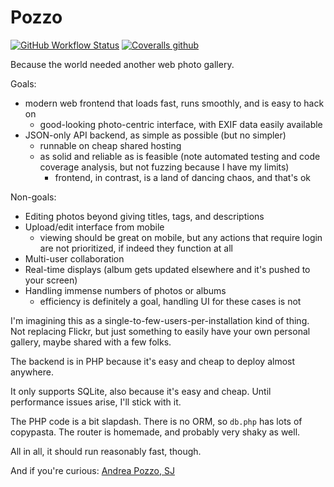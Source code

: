# Pozzo

<a href="https://github.com/sjml/pozzo/actions/workflows/ci.yml"><img alt="GitHub Workflow Status" src="https://img.shields.io/github/actions/workflow/status/sjml/pozzo/ci.yml?style=flat-square"></a>
<a href="https://coveralls.io/github/sjml/pozzo"><img alt="Coveralls github" src="https://img.shields.io/coveralls/github/sjml/pozzo?label=test%20coverage&style=flat-square"></a>

Because the world needed another web photo gallery. 

Goals:
* modern web frontend that loads fast, runs smoothly, and is easy to hack on
    * good-looking photo-centric interface, with EXIF data easily available
* JSON-only API backend, as simple as possible (but no simpler)
    * runnable on cheap shared hosting
    * as solid and reliable as is feasible (note automated testing and code coverage analysis, but not fuzzing because I have my limits)
        - frontend, in contrast, is a land of dancing chaos, and that's ok

Non-goals:
* Editing photos beyond giving titles, tags, and descriptions
* Upload/edit interface from mobile
    - viewing should be great on mobile, but any actions that require login are not prioritized, if indeed they function at all
* Multi-user collaboration
* Real-time displays (album gets updated elsewhere and it's pushed to your screen)
* Handling immense numbers of photos or albums
    - efficiency is definitely a goal, handling UI for these cases is not

I'm imagining this as a single-to-few-users-per-installation kind of thing. Not replacing Flickr, but just something to easily have your own personal gallery, maybe shared with a few folks. 

The backend is in PHP because it's easy and cheap to deploy almost anywhere. 

It only supports SQLite, also because it's easy and cheap. Until performance issues arise, I'll stick with it. 

The PHP code is a bit slapdash. There is no ORM, so `db.php` has lots of copypasta. The router is homemade, and probably very shaky as well. 

All in all, it should run reasonably fast, though. 

And if you're curious: [Andrea Pozzo, SJ](https://en.wikipedia.org/wiki/Andrea_Pozzo)
